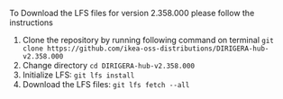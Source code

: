 To Download the LFS files for version 2.358.000 please follow the instructions

1. Clone the repository by running following command on terminal `git clone https://github.com/ikea-oss-distributions/DIRIGERA-hub-v2.358.000`
2. Change directory `cd DIRIGERA-hub-v2.358.000`
3. Initialize LFS: `git lfs install`
4. Download the LFS files: `git lfs fetch --all`
